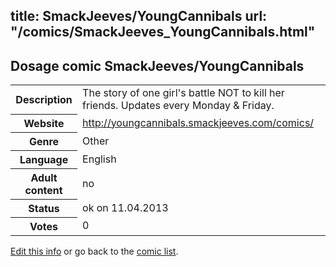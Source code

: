 title: SmackJeeves/YoungCannibals
url: "/comics/SmackJeeves_YoungCannibals.html"
---
Dosage comic SmackJeeves/YoungCannibals
-----------------------------------------

<table class="comicinfo">
<tr>
<th>Description</th><td>The story of one girl's battle NOT to kill her friends. Updates every Monday &amp; Friday.</td>
</tr>
<tr>
<th>Website</th><td><a href="http://youngcannibals.smackjeeves.com/comics/">http://youngcannibals.smackjeeves.com/comics/</a></td>
</tr>
<tr>
<th>Genre</th><td>Other</td>
</tr>
<tr>
<th>Language</th><td>English</td>
</tr>
<tr>
<th>Adult content</th><td>no</td>
</tr>
<tr>
<th>Status</th><td>ok on 11.04.2013</td>
</tr>
<tr>
<th>Votes</th><td>0</div></td>
</tr>
</table>

[Edit this info](/comics/SmackJeeves_YoungCannibals_edit.html) or go back to the [comic list](../comic-index.html).
